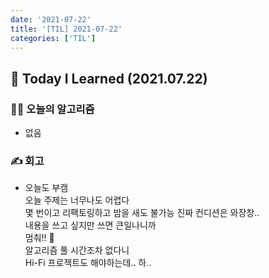 ```yaml
---
date: '2021-07-22'
title: '[TIL] 2021-07-22'
categories: ['TIL']
---
```


## 🚀 Today I Learned (2021.07.22)

### **👨‍💻 오늘의 알고리즘**

-   없음

### **✍️ 회고**

-   오늘도 부캠  
    오늘 주제는 너무나도 어렵다  
    몇 번이고 리팩토링하고 밤을 새도 불가능
    진짜 컨디션은 와장창..  
    내용을 쓰고 싶지만 쓰면 큰일나니까  
    멈춰!! 🤚  
    알고리즘 풀 시간조차 없다니  
    Hi-Fi 프로젝트도 해야하는데.. 하..

